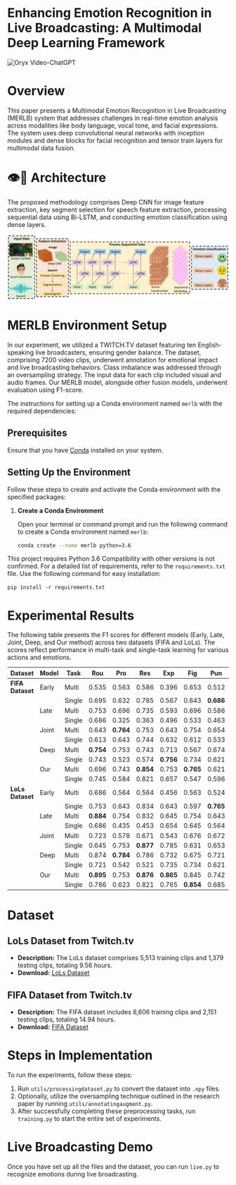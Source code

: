 # Enhancing Emotion Recognition in Live Broadcasting: A Multimodal Deep Learning Framework

<img src="https://camo.githubusercontent.com/2722992d519a722218f896d5f5231d49f337aaff4514e78bd59ac935334e916a/68747470733a2f2f692e696d6775722e636f6d2f77617856496d762e706e67" alt="Oryx Video-ChatGPT" data-canonical-src="https://i.imgur.com/waxVImv.png" style="max-width: 100%;">

# Overview

This paper presents a Multimodal Emotion Recognition in Live Broadcasting (MERLB) system that addresses challenges in real-time emotion analysis across modalities like body language, vocal tone, and facial expressions. The system uses deep convolutional neural networks with inception modules and dense blocks for facial recognition and tensor train layers for multimodal data fusion. 

# 👁️💬 Architecture

The proposed methodology comprises Deep CNN for image feature extraction, key segment selection for speech feature extraction, processing sequential data using Bi-LSTM, and conducting emotion classification using dense layers.

<img style="max-width: 100%;" src="https://github.com/swerizwan/MERLB/blob/main/resources/architecture.png" alt="MERLB Overview">

# MERLB Environment Setup

In our experiment, we utilized a TWITCH.TV dataset featuring ten English-speaking live broadcasters, ensuring gender balance. The dataset, comprising 7200 video clips, underwent annotation for emotional impact and live broadcasting behaviors. Class imbalance was addressed through an oversampling strategy. The input data for each clip included visual and audio frames. Our MERLB model, alongside other fusion models, underwent evaluation using F1-score.

The instructions for setting up a Conda environment named `merlb` with the required dependencies:

## Prerequisites

Ensure that you have [Conda](https://docs.conda.io/projects/conda/en/latest/user-guide/install/index.html) installed on your system.

## Setting Up the Environment

Follow these steps to create and activate the Conda environment with the specified packages:

1. **Create a Conda Environment**

   Open your terminal or command prompt and run the following command to create a Conda environment named `merlb`:

   ```bash
   conda create --name merlb python=3.6


This project requires Python 3.6 Compatibility with other versions is not confirmed. For a detailed list of requirements, refer to the `requirements.txt` file. Use the following command for easy installation:

```
pip install -r requirements.txt
```

# Experimental Results

The following table presents the F1 scores for different models (Early, Late, Joint, Deep, and Our method) across two datasets (FIFA and LoLs). The scores reflect performance in multi-task and single-task learning for various actions and emotions.

| Dataset        | Model  | Task   | Rou   | Pro   | Res   | Exp   | Fig   | Pun   | Def   | Dft   | VNeg  | VNeut | VPos  | ALow  | ANeut | AHigh |
|----------------|--------|--------|-------|-------|-------|-------|-------|-------|-------|-------|-------|-------|-------|-------|-------|-------|
| **FIFA Dataset** | Early  | Multi | 0.535 | 0.563 | 0.586 | 0.396 | 0.653 | 0.512 | 0.786 | 0.723 | 0.794 | 0.389 | 0.623 | 0.213 | 0.796 | **0.475** |
|                |        | Single | 0.695 | 0.632 | 0.785 | 0.567 | 0.643 | **0.686** | 0.843 | 0.577 | 0.754 | 0.353 | 0.753 | 0.224 | 0.753 | 0.185 |
|                | Late   | Multi  | 0.753 | 0.696 | 0.735 | 0.593 | 0.696 | 0.586 | 0.864 | 0.686 | 0.797 | 0.543 | **0.863** | 0.243 | 0.754 | 0.253 |
|                |        | Single | 0.686 | 0.325 | 0.363 | 0.496 | 0.533 | 0.463 | 0.753 | 0.573 | 0.744 | 0.463 | 0.643 | 0.052 | 0.753 | 0.242 |
|                | Joint  | Multi  | 0.643 | **0.764** | 0.753 | 0.643 | 0.754 | 0.654 | 0.664 | 0.684 | 0.754 | 0.242 | 0.643 | 0.123 | 0.785 | 0.135 |
|                |        | Single | 0.613 | 0.643 | 0.744 | 0.632 | 0.612 | 0.533 | 0.675 | 0.721 | **0.823** | 0.354 | 0.753 | 0.213 | 0.812 | 0.124 |
|                | Deep   | Multi  | **0.754** | 0.753 | 0.743 | 0.713 | 0.567 | 0.674 | 0.754 | **0.784** | 0.785 | 0.634 | 0.842 | **0.282** | 0.853 | 0.321 |
|                |        | Single | 0.743 | 0.523 | 0.574 | **0.756** | 0.734 | 0.621 | 0.753 | 0.632 | 0.832 | 0.640 | 0.854 | 0.053 | 0.743 | 0.313 |
|                | Our    | Multi  | 0.696 | 0.743 | **0.854** | 0.753 | **0.765** | 0.621 | **0.857** | 0.742 | 0.869 | 0.538 | **0.859** | 0.206 | **0.880** | 0.254 |
|                |        | Single | 0.745 | 0.584 | 0.821 | 0.657 | 0.547 | 0.596 | **0.874** | 0.725 | 0.807 | **0.643** | 0.748 | 0.206 | 0.822 | 0.234 |
| **LoLs Dataset** | Early  | Multi | 0.686 | 0.564 | 0.564 | 0.456 | 0.563 | 0.524 | 0.861 | 0.764 | 0.821 | 0.486 | 0.689 | 0.153 | 0.869 | **0.354** |
|                |        | Single | 0.753 | 0.643 | 0.834 | 0.643 | 0.597 | **0.765** | 0.855 | 0.654 | 0.846 | 0.467 | 0.816 | 0.133 | 0.814 | 0.269 |
|                | Late   | Multi  | **0.884** | 0.754 | 0.832 | 0.645 | 0.754 | 0.643 | 0.879 | 0.564 | 0.842 | 0.521 | **0.873** | 0.121 | 0.883 | 0.311 |
|                |        | Single | 0.686 | 0.435 | 0.453 | 0.654 | 0.645 | 0.564 | 0.862 | 0.654 | 0.866 | 0.563 | 0.754 | 0.075 | 0.835 | 0.321 |
|                | Joint  | Multi  | 0.723 | 0.578 | 0.671 | 0.543 | 0.676 | 0.672 | 0.767 | 0.798 | 0.875 | 0.367 | 0.764 | 0.203 | 0.853 | 0.321 |
|                |        | Single | 0.645 | 0.753 | **0.877** | 0.785 | 0.631 | 0.653 | 0.795 | 0.785 | 0.851 | 0.474 | 0.821 | 0.212 | 0.821 | 0.264 |
|                | Deep   | Multi  | 0.874 | **0.784** | 0.786 | 0.732 | 0.675 | 0.721 | **0.897** | 0.676 | **0.887** | 0.642 | 0.854 | **0.231** | 0.875 | 0.342 |
|                |        | Single | 0.721 | 0.542 | 0.521 | 0.735 | 0.734 | 0.621 | 0.754 | 0.653 | 0.845 | 0.563 | 0.762 | 0.153 | 0.825 | 0.276 |
|                | Our    | Multi  | **0.895** | 0.753 | **0.876** | **0.865** | 0.845 | 0.742 | 0.879 | 0.812 | 0.902 | **0.643** | 0.875 | 0.325 | **0.892** | 0.412 |
|                |        | Single | 0.786 | 0.623 | 0.821 | 0.765 | **0.854** | 0.685 | 0.879 | **0.845** | **0.892** | 0.632 | 0.863 | 0.253 | 0.854 | **0.412** |

# Dataset

## LoLs Dataset from Twitch.tv

- **Description:** The LoLs dataset comprises 5,513 training clips and 1,379 testing clips, totaling 9.56 hours.
- **Download:** [LoLs Dataset](https://drive.google.com/drive/folders/1IK5J6Yq701P0QzJjPANFXc8YmypO0TYe?usp=sharing)

## FIFA Dataset from Twitch.tv

- **Description:** The FIFA dataset includes 8,606 training clips and 2,151 testing clips, totaling 14.94 hours.
- **Download:** [FIFA Dataset](https://drive.google.com/drive/folders/1wSSoz6uMeCtuaVweNIMv7U7uJM6fUiQO?usp=sharing)

# Steps in Implementation

To run the experiments, follow these steps:

1. Run `utils/processingdataset.py` to convert the dataset into `.npy` files.
2. Optionally, utilize the oversampling technique outlined in the research paper by running `utils/annotatingaugment.py`.
3. After successfully completing these preprocessing tasks, run `training.py` to start the entire set of experiments.

# Live Broadcasting Demo

Once you have set up all the files and the dataset, you can run `live.py` to recognize emotions during live broadcasting.
